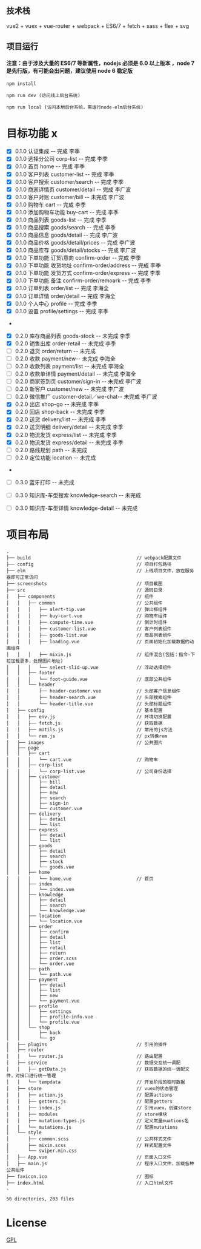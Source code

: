 ## 技术栈

vue2 + vuex + vue-router + webpack + ES6/7 + fetch + sass + flex + svg

## 项目运行

#### 注意：由于涉及大量的 ES6/7 等新属性，nodejs 必须是 6.0 以上版本 ，node 7 是先行版，有可能会出问题，建议使用 node 6 稳定版

```
npm install

npm run dev (访问线上后台系统)

npm run local (访问本地后台系统，需运行node-elm后台系统)

```

# 目标功能 x
- [x] 0.1.0 认证集成 -- 完成 李季
- [x] 0.1.0 选择分公司 corp-list -- 完成 李季
- [x] 0.1.0 首页 home -- 完成 李季
- [x] 0.1.0 客户列表 customer-list -- 完成 李季
- [x] 0.1.0 客户搜索 customer/search -- 完成 李季
- [x] 0.1.0 商家详情页 customer/detail -- 完成 李广波
- [x] 0.1.0 客户对账 customer/bill -- 未完成 李广波
- [x] 0.1.0 购物车 cart -- 完成 李季
- [x] 0.1.0 添加购物车功能 buy-cart -- 完成 李季
- [x] 0.1.0 商品列表 goods-list -- 完成 李季
- [x] 0.1.0 商品搜索 goods/search -- 完成 李季
- [x] 0.1.0 商品信息 goods/detail -- 完成 李广波
- [x] 0.1.0 商品价格 goods/detail/prices -- 完成 李广波
- [x] 0.1.0 商品库存 goods/detail/stocks -- 完成 李广波
- [x] 0.1.0 下单功能 订货\意向 confirm-order -- 完成 李季
- [x] 0.1.0 下单功能 收货地址 confirm-order/address -- 完成 李季
- [x] 0.1.0 下单功能 发货方式 confirm-order/express -- 完成 李季
- [x] 0.1.0 下单功能 备注 confirm-order/remoark -- 完成 李季
- [x] 0.1.0 订单列表 order/list -- 完成 李海全
- [x] 0.1.0 订单详情 order/detail -- 完成 李海全
- [x] 0.1.0 个人中心 profile -- 完成 李季
- [x] 0.1.0 设置 profile/settings -- 完成 李季
- 
- [x] 0.2.0 库存商品列表 goods-stock -- 未完成 李季
- [x] 0.2.0 销售出库 order-retail -- 未完成 李季
- [ ] 0.2.0 退货 order/return -- 未完成
- [ ] 0.2.0 收款 payment/new-- 未完成 李海全
- [ ] 0.2.0 收款列表 payment/list -- 未完成 李海全
- [ ] 0.2.0 收款单详情 payment/detail -- 未完成 李海全
- [ ] 0.2.0 商家签到页 customer/sign-in -- 未完成 李广波
- [ ] 0.2.0 新客户 customer/new -- 未完成 李广波
- [ ] 0.2.0 微信推广 customer-detail／we-chat-- 未完成 李广波
- [x] 0.2.0 出店 shop-go -- 未完成 李季
- [x] 0.2.0 回店 shop-back -- 未完成 李季
- [x] 0.2.0 送货 delivery/list -- 未完成 李季
- [x] 0.2.0 送货明细 delivery/detail -- 未完成 李季
- [x] 0.2.0 物流发货 express/list -- 未完成 李季
- [x] 0.2.0 物流发货 express/detail -- 未完成 李季
- [ ] 0.2.0 路线规划 path -- 未完成 
- [ ] 0.2.0 定位功能 location -- 未完成
- 
- [ ] 0.3.0 蓝牙打印 -- 未完成
- [ ] 0.3.0 知识库-车型搜索 knowledge-search -- 未完成
- [ ] 0.3.0 知识库-车型详情 knowledge-detail -- 未完成


# 项目布局

```
.
├── build                                       // webpack配置文件
├── config                                      // 项目打包路径
├── elm                                         // 上线项目文件，放在服务器即可正常访问
├── screenshots                                 // 项目截图
├── src                                         // 源码目录
│   ├── components                              // 组件
│   │   ├── common                              // 公共组件
│   │   │   ├── alert-tip.vue                   // 弹出框组件
│   │   │   ├── buy-cart.vue                    // 购物车组件
│   │   │   ├── compute-time.vue                // 倒计时组件
│   │   │   ├── customer-list.vue               // 客户列表组件
│   │   │   ├── goods-list.vue                  // 商品列表组件
│   │   │   ├── loading.vue                     // 页面初始化加载数据的动画组件
│   │   │   ├── mixin.js                        // 组件混合(包括：指令-下拉加载更多，处理图片地址)
│   │   │   └── select-slid-up.vue              // 浮动选择组件
│   │   ├── footer
│   │   │   └── foot-guide.vue                  // 底部公共组件
│   │   └── header
│   │       ├── header-customer.vue             // 头部客户信息组件
│   │       ├── header-search.vue               // 头部搜索组件
│   │       └── header-title.vue                // 头部标题组件
│   ├── config                                  // 基本配置
│   │   ├── env.js                              // 环境切换配置
│   │   ├── fetch.js                            // 获取数据
│   │   ├── mUtils.js                           // 常用的js方法
│   │   └── rem.js                              // px转换rem
│   ├── images                                  // 公共图片
│   ├── page
│   │   ├── cart
│   │   │   └── cart.vue                        // 购物车
│   │   ├── corp-list
│   │   │   └── corp-list.vue                   // 公司身份选择
│   │   ├── customer
│   │   │   ├── bill
│   │   │   ├── detail
│   │   │   ├── new
│   │   │   ├── search
│   │   │   ├── sign-in
│   │   │   └── customer.vue
│   │   ├── delivery
│   │   │   ├── detail
│   │   │   └── list
│   │   ├── express
│   │   │   ├── detail
│   │   │   └── list
│   │   ├── goods
│   │   │   ├── detail
│   │   │   ├── search
│   │   │   ├── stock
│   │   │   └── goods.vue
│   │   ├── home
│   │   │   └── home.vue                        // 首页
│   │   ├── index
│   │   │   └── index.vue  
│   │   ├── knowledge
│   │   │   ├── detail
│   │   │   ├── search
│   │   │   └── knowledge.vue
│   │   ├── location
│   │   │   └── location.vue 
│   │   ├── order
│   │   │   ├── confirm
│   │   │   ├── detail
│   │   │   ├── list
│   │   │   ├── retail
│   │   │   ├── return
│   │   │   ├── order.scss
│   │   │   └── order.vue
│   │   ├── path
│   │   │   └── path.vue 
│   │   ├── payment
│   │   │   ├── detail
│   │   │   ├── list
│   │   │   ├── new
│   │   │   └── payment.vue
│   │   ├── profile
│   │   │   ├── settings
│   │   │   ├── profile-info.vue
│   │   │   └── profile.vue
│   │   └── shop
│   │       ├── back
│   │       └── go
│   ├── plugins                                 // 引用的插件
│   ├── router
│   │   └── router.js                           // 路由配置
│   ├── service                                 // 数据交互统一调配
│   │   ├── getData.js                          // 获取数据的统一调配文件，对接口进行统一管理
│   │   └── tempdata                            // 开发阶段的临时数据
│   ├── store                                   // vuex的状态管理
│   │   ├── action.js                           // 配置actions
│   │   ├── getters.js                          // 配置getters
│   │   ├── index.js                            // 引用vuex，创建store
│   │   ├── modules                             // store模块
│   │   ├── mutation-types.js                   // 定义常量muations名
│   │   └── mutations.js                        // 配置mutations
│   └── style
│       ├── common.scss                         // 公共样式文件
│       ├── mixin.scss                          // 样式配置文件
│       └── swiper.min.css
│   ├── App.vue                                 // 页面入口文件
│   ├── main.js                                 // 程序入口文件，加载各种公共组件
├── favicon.ico                                 // 图标
├── index.html                                  // 入口html文件
.

56 directories, 203 files
```


# License

[GPL](https://github.com/bailicangdu/vue2-elm/blob/master/COPYING)
